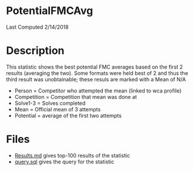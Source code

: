 # **PotentialFMCAvg**
Last Computed 2/14/2018 

# Description
This statistic shows the best potential FMC averages based on the first 2 results (averaging the two).
Some formats were held best of 2 and thus the third result was unobtainable; these resuls are marked with a Mean of N/A
- Person = Competitor who attempted the mean (linked to wca profile)
- Competition = Competition that mean was done at
- Solve1-3 = Solves completed 
- Mean = Official mean of 3 attempts
- Potential = average of the first two attempts

# Files
 - [Results.md](https://github.com/Jambrose777/JacobAmbroseWCAStatistics/blob/master/PotentialFMCAvg/Results.md) gives top-100 results of the statistic
 - [query.sql](https://github.com/Jambrose777/JacobAmbroseWCAStatistics/blob/master/PotentialFMCAvg/query.sql) gives the query for the statistic
